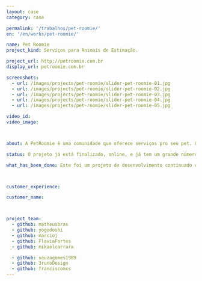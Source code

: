 ```yaml
---
layout: case
category: case

permalink: '/trabalhos/pet-roomie/'
en: '/en/works/pet-roomie/'

name: Pet Roomie
project_kind: Serviços para Animais de Estimação.

project_url: http://petroomie.com.br
display_url: petroomie.com.br

screenshots:
  - url: /images/projects/pet-roomie/slider-pet-roomie-01.jpg
  - url: /images/projects/pet-roomie/slider-pet-roomie-02.jpg
  - url: /images/projects/pet-roomie/slider-pet-roomie-03.jpg
  - url: /images/projects/pet-roomie/slider-pet-roomie-04.jpg
  - url: /images/projects/pet-roomie/slider-pet-roomie-05.jpg

video_id:
video_image:



about: A PetRoomie é uma comunidade que oferece serviços pro seu pet. Os serviços variam desde hotéis, babás, adestramento, passeio, banho e tosa.

status: O projeto já está finalizado, online, e já tem um grande número de usuários.

what_has_been_done: Este foi um projeto de desenvolvimento continuado que, depois de entregue, contratou também o Help para pequenas atualizações.



customer_experience:

customer_name:



project_team:
  - github: matheusbras
  - github: yogodoshi
  - github: marcioj
  - github: FlaviaFortes
  - github: mikaelcarrara

  - github: souzagomes1989
  - github: 3runoDesign
  - github: franciscomxs
---
```

